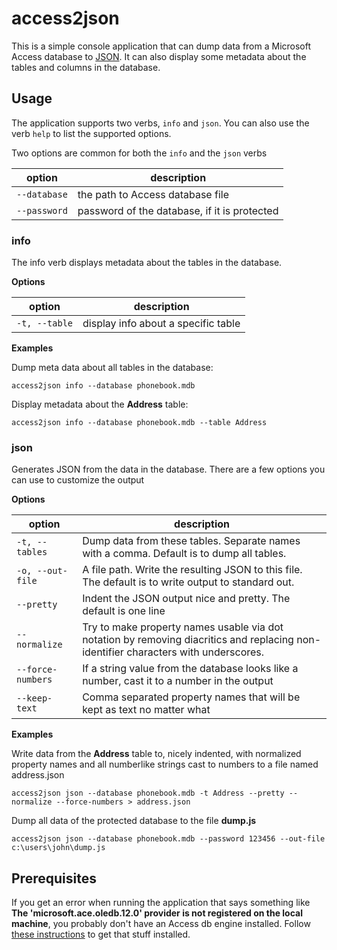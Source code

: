 # access2json

This is a simple console application that can dump data from a Microsoft Access database to [JSON](http://www.json.org/). It can also display some metadata about the tables and columns in the database. 

## Usage

The application supports two verbs, `info` and `json`. You can also use the verb `help` to list the supported options.

Two options are common for both the `info` and the `json` verbs

| option | description |
|--------|-------------|
| `--database` | the path to Access database file |
| `--password` | password of the database, if it is protected |

### info

The info verb displays metadata about the tables in the database. 

**Options**

| option | description |
|--------|-------------|
| `-t, --table` | display info about a specific table | 

**Examples**

Dump meta data about all tables in the database:

```batch
access2json info --database phonebook.mdb
```

Display metadata about the **Address** table:

```batch
access2json info --database phonebook.mdb --table Address
```

### json

Generates JSON from the data in the database. There are a few options you can use to customize the output

**Options**

| option | description |
|--------|-------------|
| `-t, --tables` | Dump data from these tables. Separate names with a comma. Default is to dump all tables. | 
| `-o, --out-file` | A file path. Write the resulting JSON to this file. The default is to write output to standard out. |
| `--pretty` | Indent the JSON output nice and pretty. The default is one line |
| `--normalize` | Try to make property names usable via dot notation by removing diacritics and replacing non-identifier characters with underscores. |
| `--force-numbers` | If a string value from the database looks like a number, cast it to a number in the output |
| `--keep-text`| Comma separated property names that will be kept as text no matter what |

**Examples**

Write data from the **Address** table to, nicely indented, with normalized property names and all numberlike strings cast to numbers to a file named address.json

```batch
access2json json --database phonebook.mdb -t Address --pretty --normalize --force-numbers > address.json
```

Dump all data of the protected database to the file **dump.js**

```batch
access2json json --database phonebook.mdb --password 123456 --out-file c:\users\john\dump.js  
```

## Prerequisites

If you get an error when running the application that says something like **The 'microsoft.ace.oledb.12.0' provider is not registered on the local machine**, you probably don't have an Access db engine installed. Follow [these instructions](https://social.msdn.microsoft.com/Forums/en-US/1d5c04c7-157f-4955-a14b-41d912d50a64/how-to-fix-error-the-microsoftaceoledb120-provider-is-not-registered-on-the-local-machine?forum=vstsdb) to get that stuff installed.
